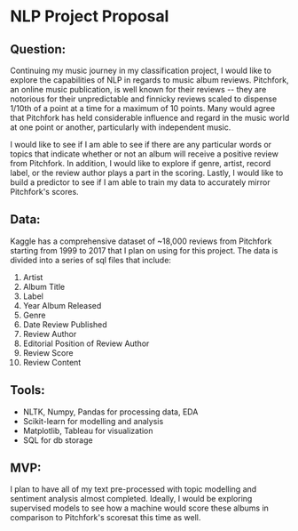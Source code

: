 # NLP Project Proposal

## Question: 
Continuing my music journey in my classification project, I would like to explore the capabilities of NLP in regards to music album reviews. Pitchfork, an online music publication, is well known for their reviews -- they are notorious for their unpredictable and finnicky reviews scaled to dispense 1/10th of a point at a time for a maximum of 10 points. Many would agree that Pitchfork has held considerable influence and regard in the music world at one point or another, particularly with independent music. 

I would like to see if I am able to see if there are any particular words or topics that indicate whether or not an album will receive a positive review from Pitchfork. In addition, I would like to explore if genre, artist, record label, or the review author plays a part in the scoring. Lastly, I would like to build a predictor to see if I am able to train my data to accurately mirror Pitchfork's scores. 


## Data: 
Kaggle has a comprehensive dataset of ~18,000 reviews from Pitchfork starting from 1999 to 2017 that I plan on using for this project. The data is divided into a series of sql files that include: 

1. Artist
2. Album Title
3. Label
4. Year Album Released
5. Genre
6. Date Review Published
7. Review Author
8. Editorial Position of Review Author
9. Review Score
10. Review Content

## Tools:
* NLTK, Numpy, Pandas for processing data, EDA
* Scikit-learn for modelling and analysis
* Matplotlib, Tableau for visualization
* SQL for db storage

## MVP:
I plan to have all of my text pre-processed with topic modelling and sentiment analysis almost completed. Ideally, I would be exploring supervised models to see how a machine would score these albums in comparison to Pitchfork's scoresat this time as well. 
